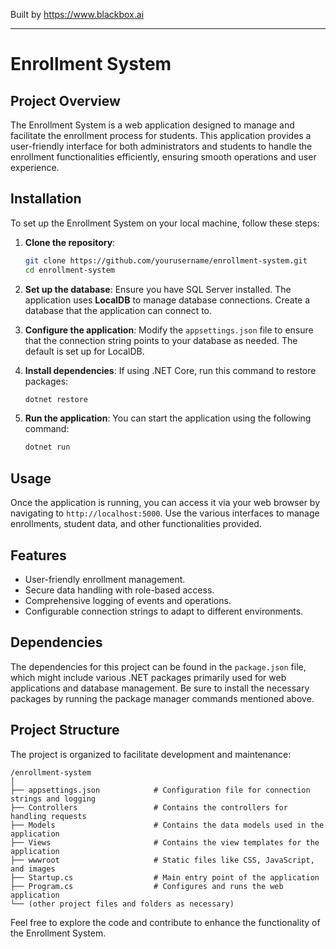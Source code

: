 
Built by https://www.blackbox.ai

---

# Enrollment System

## Project Overview
The Enrollment System is a web application designed to manage and facilitate the enrollment process for students. This application provides a user-friendly interface for both administrators and students to handle the enrollment functionalities efficiently, ensuring smooth operations and user experience.

## Installation
To set up the Enrollment System on your local machine, follow these steps:

1. **Clone the repository**:
   ```bash
   git clone https://github.com/yourusername/enrollment-system.git
   cd enrollment-system
   ```

2. **Set up the database**:
   Ensure you have SQL Server installed. The application uses **LocalDB** to manage database connections. Create a database that the application can connect to.

3. **Configure the application**:
   Modify the `appsettings.json` file to ensure that the connection string points to your database as needed. The default is set up for LocalDB.

4. **Install dependencies**:
   If using .NET Core, run this command to restore packages:
   ```bash
   dotnet restore
   ```

5. **Run the application**:
   You can start the application using the following command:
   ```bash
   dotnet run
   ```

## Usage
Once the application is running, you can access it via your web browser by navigating to `http://localhost:5000`. Use the various interfaces to manage enrollments, student data, and other functionalities provided.

## Features
- User-friendly enrollment management.
- Secure data handling with role-based access.
- Comprehensive logging of events and operations.
- Configurable connection strings to adapt to different environments.

## Dependencies
The dependencies for this project can be found in the `package.json` file, which might include various .NET packages primarily used for web applications and database management. Be sure to install the necessary packages by running the package manager commands mentioned above.

## Project Structure
The project is organized to facilitate development and maintenance:

```
/enrollment-system
│
├── appsettings.json            # Configuration file for connection strings and logging
├── Controllers                 # Contains the controllers for handling requests
├── Models                      # Contains the data models used in the application
├── Views                       # Contains the view templates for the application
├── wwwroot                     # Static files like CSS, JavaScript, and images
├── Startup.cs                  # Main entry point of the application
├── Program.cs                  # Configures and runs the web application
└── (other project files and folders as necessary)
```

Feel free to explore the code and contribute to enhance the functionality of the Enrollment System.